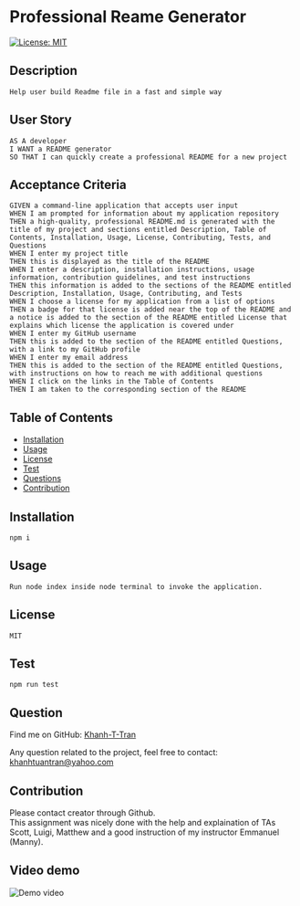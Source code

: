 
# Professional Reame Generator
  [![License: MIT](https://img.shields.io/badge/License-MIT-yellow.svg)](https://opensource.org/licenses/MIT)
  
## Description
    Help user build Readme file in a fast and simple way

## User Story
    AS A developer
    I WANT a README generator
    SO THAT I can quickly create a professional README for a new project

## Acceptance Criteria
    GIVEN a command-line application that accepts user input
    WHEN I am prompted for information about my application repository
    THEN a high-quality, professional README.md is generated with the title of my project and sections entitled Description, Table of Contents, Installation, Usage, License, Contributing, Tests, and Questions
    WHEN I enter my project title
    THEN this is displayed as the title of the README
    WHEN I enter a description, installation instructions, usage information, contribution guidelines, and test instructions
    THEN this information is added to the sections of the README entitled Description, Installation, Usage, Contributing, and Tests
    WHEN I choose a license for my application from a list of options
    THEN a badge for that license is added near the top of the README and a notice is added to the section of the README entitled License that explains which license the application is covered under
    WHEN I enter my GitHub username
    THEN this is added to the section of the README entitled Questions, with a link to my GitHub profile
    WHEN I enter my email address
    THEN this is added to the section of the README entitled Questions, with instructions on how to reach me with additional questions
    WHEN I click on the links in the Table of Contents
    THEN I am taken to the corresponding section of the README

## Table of Contents
  * [Installation](#installation)
  * [Usage](#usage)
  * [License](#license)
  * [Test](#test)
  * [Questions](#questions)
  * [Contribution](#contribution)
 
## Installation
    npm i
    
## Usage
    Run node index inside node terminal to invoke the application.
    
## License    
    MIT

## Test
    npm run test

## Question


Find me on GitHub: [Khanh-T-Tran](https://github.com/Khanh-T-Tran)<br />


Any question related to the project, feel free to contact:
  khanhtuantran@yahoo.com

## Contribution
  Please contact creator through Github.<br>
  This assignment was nicely done with the help and explaination of TAs Scott, Luigi, Matthew and a good instruction of my instructor Emmanuel (Manny).

## Video demo
![Demo video](https://github.com/Khanh-T-Tran/readme_generator/blob/3d744a1065a70230016e6d23ba4e2f0d22e693d6/demo/Demo_video.gif)

